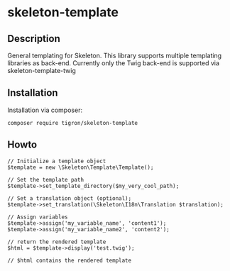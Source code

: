 # skeleton-template

## Description

General templating for Skeleton. This library supports multiple templating
libraries as back-end. Currently only the Twig back-end is supported via
skeleton-template-twig

## Installation

Installation via composer:

    composer require tigron/skeleton-template

## Howto

	// Initialize a template object
	$template = new \Skeleton\Template\Template();

	// Set the template path
	$template->set_template_directory($my_very_cool_path);

	// Set a translation object (optional);
	$template->set_translation(\Skeleton\I18n\Translation $translation);

	// Assign variables
	$template->assign('my_variable_name', 'content1');
	$template->assign('my_variable_name2', 'content2');

	// return the rendered template
	$html = $template->display('test.twig');

	// $html contains the rendered template
